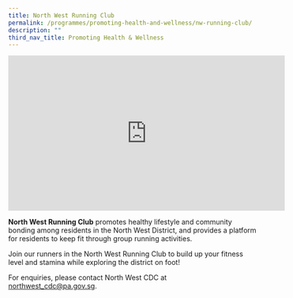 ```yaml
---
title: North West Running Club
permalink: /programmes/promoting-health-and-wellness/nw-running-club/
description: ""
third_nav_title: Promoting Health & Wellness
---
```

<meta name="description" content="North West running club">


<iframe width="560" height="315" src="https://www.youtube.com/embed/8S0x_lBlqrc" title="YouTube video player" frameborder="0" allow="accelerometer; autoplay; clipboard-write; encrypted-media; gyroscope; picture-in-picture" allowfullscreen></iframe>

**North West Running Club** promotes healthy lifestyle and community bonding among residents in the North West District, and provides a platform for residents to keep fit through group running activities.

Join our runners in the North West Running Club to build up your fitness level and stamina while exploring the district on foot!

 For enquiries, please contact North West CDC at [northwest\_cdc@pa.gov.sg](mailto:northwest_cdc@pa.gov.sg).